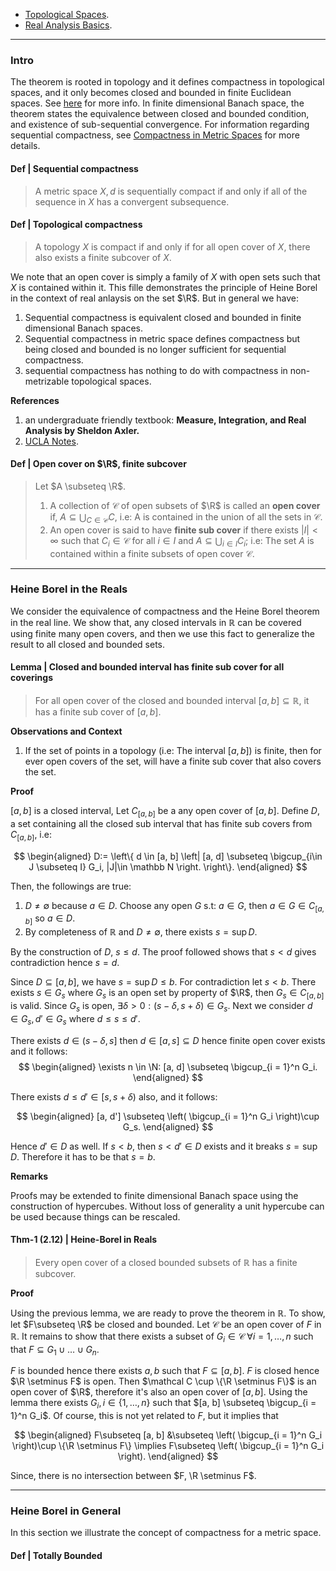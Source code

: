 - [Topological Spaces](../Topological%20Spaces.md). 
- [Real Analysis Basics](Real%20Analysis%20Basics.md). 
---
### **Intro**

The theorem is rooted in topology and it defines compactness in topological spaces, and it only becomes closed and bounded in finite Euclidean spaces. 
See [here](https://en.wikipedia.org/wiki/Heine%E2%80%93Borel_theorem) for more info. 
In finite dimensional Banach space, the theorem states the equivalence between closed and bounded condition, and existence of sub-sequential convergence. 
For information regarding sequential compactness, see [Compactness in Metric Spaces](../../MATH%20601%20Functional%20Analysis,%20Measure%20Theory/Functional%20Spaces/Compactness%20in%20Metric%20Spaces.md) for more details. 

#### **Def | Sequential compactness**
> A metric space $X, d$ is sequentially compact if and only if all of the sequence in $X$ has a convergent subsequence. 

#### **Def | Topological compactness**
> A topology $X$ is compact if and only if for all open cover of $X$, there also exists a finite subcover of $X$. 

We note that an open cover is simply a family of $X$ with open sets such that $X$ is contained within it. 
This fille demonstrates the principle of Heine Borel in the context of real anlaysis on the set $\R$. 
But in general we have: 
1. Sequential compactness is equivalent closed and bounded in finite dimensional Banach spaces. 
2. Sequential compactness in metric space defines compactness but being closed and bounded is no longer sufficient for sequential compactness. 
3. sequential compactness has nothing to do with compactness in non-metrizable topological spaces. 

**References**

1. an undergraduate friendly textbook: **Measure, Integration, and Real Analysis by Sheldon Axler.** 
2. [UCLA Notes](https://www.ucl.ac.uk/~ucahad0/3103_handout_2.pdf). 


#### **Def | Open cover on $\R$, finite subcover**
> Let $A \subseteq \R$. 
> 1. A collection of $\mathcal C$ of open subsets of $\R$ is called an **open cover** if, $A \subseteq \bigcup_{C \in \mathcal C} C$, i.e: A is contained in the union of all the sets in $\mathcal C$. 
> 2. An open cover is said to have **finite sub cover** if there exists $|I| < \infty$ such that $C_i \in \mathcal C$ for all $i \in I$ and $A \subseteq \bigcup_{i \in I}C_i$; i.e: The set $A$ is contained within a finite subsets of open cover $\mathcal C$. 


---
### **Heine Borel in the Reals**

We consider the equivalence of compactness and the Heine Borel theorem in the real line. 
We show that, any closed intervals in $\mathbb R$ can be covered using finite many open covers, and then we use this fact to generalize the result to all closed and bounded sets. 

#### **Lemma | Closed and bounded interval has finite sub cover for all coverings**
> For all open cover of the closed and bounded interval $[a, b]\subseteq \mathbb R$, it has a finite sub cover of $[a, b]$. 

**Observations and Context**

1. If the set of points in a topology (i.e: The interval $[a, b]$) is finite, then for ever open covers of the set, will have a finite sub cover that also covers the set. 

**Proof**

$[a, b]$ is a closed interval, Let $C_{[a, b]}$ be a any open cover of $[a, b]$. 
Define $D$, a set containing all the closed sub interval that has finite sub covers from $C_{[a, b]}$, i.e: 

$$
\begin{aligned}
    D:= \left\{
        d \in [a, b]
        \left|
            [a, d] \subseteq \bigcup_{i\in J \subseteq I} G_i, 
            |J|\in \mathbb N
        \right.
    \right\}.
\end{aligned}
$$

Then, the followings are true: 

1. $D\neq \emptyset$ because $a\in D$. Choose any open $G$ s.t: $a \in G$, then $a \in G \in C_{[a, b]}$ so $a \in D$. 
2. By completeness of $\mathbb R$ and $D \neq \emptyset$, there exists $s = \sup D$. 

By the construction of $D$, $s \le d$. The proof followed shows that $s < d$ gives contradiction hence $s = d$. 

Since $D\subseteq [a, b]$, we have $s = \sup D \le b$. 
For contradiction let $s < b$. 
There exists $s\in G_s$ where $G_s$ is an open set by property of $\R$, then $G_s \in C_{[a, b]}$ is valid.
Since $G_s$ is open, $\exists \delta > 0 : (s - \delta, s + \delta) \in G_s$. 
Next we consider $d \in G_s, d' \in G_s$ where $d \le s \le d'$. 

There exists $d \in (s - \delta, s]$ then $d \in [a, s] \subseteq D$ hence finite open cover exists and it follows: 
$$
\begin{aligned}
    \exists n \in \N: [a, d] \subseteq \bigcup_{i = 1}^n G_i. 
\end{aligned}
$$

There exists $d \le d'\in [s, s + \delta)$ also, and it follows: 

$$
\begin{aligned}
    [a, d'] \subseteq \left(
        \bigcup_{i = 1}^n G_i
    \right)\cup G_s. 
\end{aligned}
$$

Hence $d' \in D$ as well. 
If $s < b$, then $s < d'\in D$ exists and it breaks $s = \sup D$. 
Therefore it has to be that $s = b$. 


**Remarks**

Proofs may be extended to finite dimensional Banach space using the construction of hypercubes. 
Without loss of generality a unit hypercube can be used because things can be rescaled. 


#### **Thm-1 (2.12) | Heine-Borel in Reals**
> Every open cover of a closed bounded subsets of $\mathbb R$ has a finite subcover. 

**Proof**

Using the previous lemma, we are ready to prove the theorem in $\mathbb R$. 
To show, let $F\subseteq \R$ be closed and bounded. 
Let $\mathcal C$ be an open cover of $F$ in $\mathbb R$. 
It remains to show that there exists a subset of $G_i \in \mathcal C \;\forall i = 1, \ldots, n$ such that $F \subseteq G_1\cup \ldots\cup G_n$.

$F$ is bounded hence there exists $a, b$ such that $F \subseteq [a, b]$. 
$F$ is closed hence $\R \setminus F$ is open. 
Then $\mathcal C \cup \{\R \setminus F\}$ is an open cover of $\R$, therefore it's also an open cover of $[a, b]$. 
Using the lemma there exists $G_i, i \in \{1, \ldots, n\}$ such that $[a, b] \subseteq \bigcup_{i = 1}^n G_i$. 
Of course, this is not yet related to $F$, but it implies that 

$$
\begin{aligned}
    F\subseteq [a, b] &\subseteq \left(
        \bigcup_{i = 1}^n G_i
    \right)\cup \{\R \setminus F\}
    \implies
    F\subseteq
    \left(
        \bigcup_{i = 1}^n G_i
    \right).
\end{aligned}
$$

Since, there is no intersection between $F, \R \setminus F$. 


----
### **Heine Borel in General**

In this section we illustrate the concept of compactness for a metric space. 

#### **Def | Totally Bounded**

